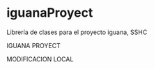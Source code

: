 iguanaProyect
=============

Librería de clases para el proyecto iguana, SSHC


IGUANA PROYECT


MODIFICACION LOCAL
